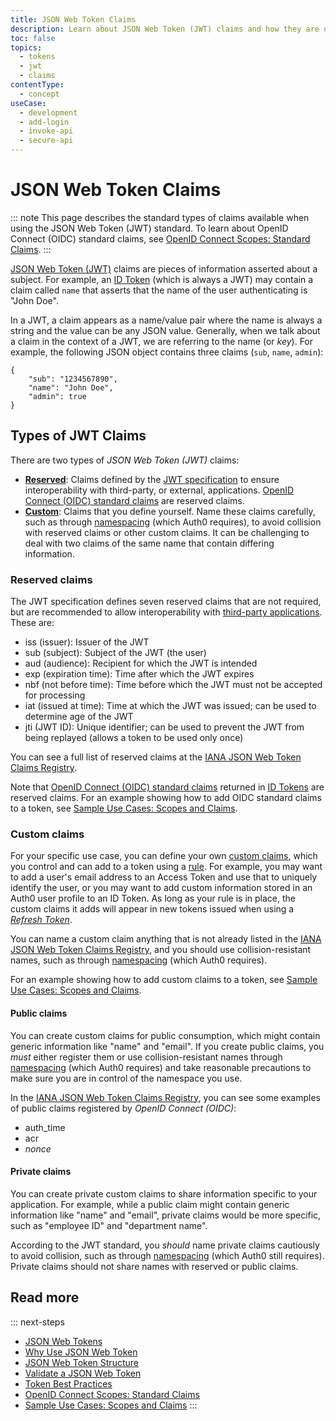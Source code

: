 ```yaml
---
title: JSON Web Token Claims
description: Learn about JSON Web Token (JWT) claims and how they are used in Auth0.
toc: false
topics:
  - tokens
  - jwt
  - claims
contentType:
  - concept
useCase:
  - development
  - add-login
  - invoke-api
  - secure-api
---
```

# JSON Web Token Claims

::: note
This page describes the standard types of claims available when using the JSON Web Token (JWT) standard. To learn about OpenID Connect (OIDC) standard claims, see [OpenID Connect Scopes: Standard Claims](/scopes/current/oidc-scopes#standard-claims).
:::

[JSON Web Token (JWT)](/jwt) claims are pieces of information asserted about a subject. For example, an [ID Token](/tokens/id-tokens) (which is always a JWT) may contain a claim called `name` that asserts that the name of the user authenticating is "John Doe".

In a JWT, a claim appears as a name/value pair where the name is always a string and the value can be any JSON value. Generally, when we talk about a claim in the context of a JWT, we are referring to the name (or *key*). For example, the following JSON object contains three claims (`sub`, `name`, `admin`):

```
{
    "sub": "1234567890",
    "name": "John Doe",
    "admin": true
}
```

## Types of JWT Claims

There are two types of <dfn data-key="json-web-token">JSON Web Token (JWT)</dfn> claims:

* **[Reserved](#reserved-claims)**: Claims defined by the [JWT specification](https://tools.ietf.org/html/rfc7519) to ensure interoperability with third-party, or external, applications. [OpenID Connect (OIDC) standard claims](/scopes/current/oidc-scopes#standard-claims) are reserved claims.
* **[Custom](#custom-claims)**: Claims that you define yourself. Name these claims carefully, such as through [namespacing](/tokens/concepts/claims-namespacing) (which Auth0 requires), to avoid collision with reserved claims or other custom claims. It can be challenging to deal with two claims of the same name that contain differing information.

### Reserved claims

The JWT specification defines seven reserved claims that are not required, but are recommended to allow interoperability with [third-party applications](/applications/guides/enable-third-party-apps). These are:

* iss (issuer): Issuer of the JWT
* sub (subject): Subject of the JWT (the user)
* aud (audience): Recipient for which the JWT is intended
* exp (expiration time): Time after which the JWT expires
* nbf (not before time): Time before which the JWT must not be accepted for processing
* iat (issued at time): Time at which the JWT was issued; can be used to determine age of the JWT
* jti (JWT ID): Unique identifier; can be used to prevent the JWT from being replayed (allows a token to be used only once)

You can see a full list of reserved claims at the [IANA JSON Web Token Claims Registry](https://www.iana.org/assignments/jwt/jwt.xhtml#claims). 

Note that [OpenID Connect (OIDC) standard claims](/scopes/current/oidc-scopes#standard-claims) returned in [ID Tokens](/tokens/id-tokens) are reserved claims. For an example showing how to add OIDC standard claims to a token, see [Sample Use Cases: Scopes and Claims](/scopes/current/sample-use-cases#authenticate-a-user-and-request-standard-claims).

### Custom claims

For your specific use case, you can define your own [custom claims](/tokens/jwt-claims#custom-claims), which you control and can add to a token using a [rule](/rules). For example, you may want to add a user's email address to an Access Token and use that to uniquely identify the user, or you may want to add custom information stored in an Auth0 user profile to an ID Token. As long as your rule is in place, the custom claims it adds will appear in new tokens issued when using a <dfn data-key="refresh-token">[Refresh Token](/tokens/refresh-token)</dfn>.

You can name a custom claim anything that is not already listed in the [IANA JSON Web Token Claims Registry](https://www.iana.org/assignments/jwt/jwt.xhtml#claims), and you should use collision-resistant names, such as through [namespacing](/tokens/concepts/claims-namespacing) (which Auth0 requires).

For an example showing how to add custom claims to a token, see [Sample Use Cases: Scopes and Claims](/scopes/current/sample-use-cases#add-custom-claims-to-a-token).

#### Public claims

You can create custom claims for public consumption, which might contain generic information like "name" and "email". If you create public claims, you *must* either register them or use collision-resistant names through [namespacing](/tokens/concepts/claims-namespacing) (which Auth0 requires) and take reasonable precautions to make sure you are in control of the namespace you use.

In the [IANA JSON Web Token Claims Registry](https://www.iana.org/assignments/jwt/jwt.xhtml#claims), you can see some examples of public claims registered by <dfn data-key="openid">OpenID Connect (OIDC)</dfn>: 

* auth_time
* acr
* <dfn data-key="nonce">nonce</dfn>

#### Private claims

You can create private custom claims to share information specific to your application. For example, while a public claim might contain generic information like "name" and "email", private claims would be more specific, such as "employee ID" and "department name".

According to the JWT standard, you *should* name private claims cautiously to avoid collision, such as through [namespacing](/tokens/concepts/claims-namespacing) (which Auth0 still requires). Private claims should not share names with reserved or public claims.

## Read more

::: next-steps
* [JSON Web Tokens](/jwt)
* [Why Use JSON Web Token](/tokens/concepts/why-use-jwt)
* [JSON Web Token Structure](/tokens/reference/jwt/jwt-structure)
* [Validate a JSON Web Token](/tokens/guides/jwt/validate-jwt)
* [Token Best Practices](/best-practices/token-best-practices)
* [OpenID Connect Scopes: Standard Claims](/docs/scopes/current/oidc-scopes#standard-claims)
* [Sample Use Cases: Scopes and Claims](/scopes/current/sample-use-cases#add-custom-claims-to-a-token)
:::

